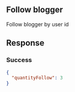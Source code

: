 ## Follow blogger

Follow blogger by user id

## Response

### Success

```json
{
  "quantityFollow": 3
}
```
